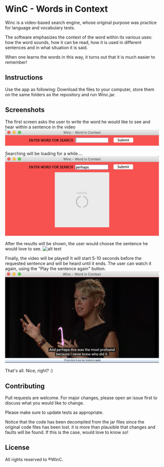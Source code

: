 # WinC - Words in Context

Winc is a video-based search engine, whose original purpose was practice for language and vocabulary tests.

The software emphasizes the context of the word within its various uses: how the word sounds, how it can be read, how it is used in different sentences and in what situation it is said.

When one learns the words in this way, it turns out that it is much easier to remember! 

## Instructions

Use the app as following:
Download the files to your computer, store them on the same folders as the repository and run Winc.jar.

## Screenshots
The first screen asks the user to write the word he would like to see and hear within a sentence in the video
![alt text](https://github.com/nimhar/WinC/blob/main/screenshots/main.png?raw=true)

Searching will be loading for a while....
![alt text](https://github.com/nimhar/WinC/blob/main/screenshots/Loading.png?raw=true)

After the results will be shown, the user would choose the sentence he would love to see.
![alt text](https://github.com/nimhar/WinC/blob/main/screenshots/result.png?raw=true)

Finally, the video will be played! 
It will start 5-10 seconds before the requested sentence and will be heard until it ends. 
The user can watch it again, using the "Play the sentence again" button.
![alt text](https://github.com/nimhar/WinC/blob/main/screenshots/sentence_arr.png?raw=true)

That's all. Nice, right? :)

## Contributing
Pull requests are welcome. For major changes, please open an issue first to discuss what you would like to change.

Please make sure to update tests as appropriate.

Notice that the code has been decompiled from the jar files since the original code files has been lost. it is more than plausible that changes and faults will be found. 
If this is the case,  would love to know so!

## License
All rights reserved to ®WinC.
